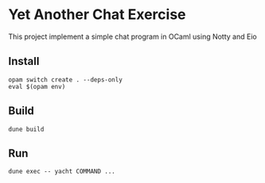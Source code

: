 # Yet Another Chat Exercise

This project implement a simple chat program in OCaml using Notty and Eio

## Install

    opam switch create . --deps-only
    eval $(opam env)

## Build

    dune build

## Run

    dune exec -- yacht COMMAND ...
